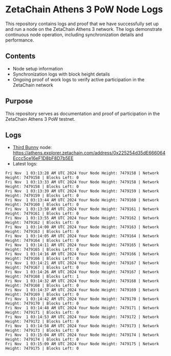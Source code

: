 # ZetaChain Athens 3 PoW Node Logs
This repository contains logs and proof that we have successfully set up and run a node on the ZetaChain Athens 3 network. The logs demonstrate continuous node operation, including synchronization details and performance.

## Contents
- Node setup information
- Synchronization logs with block height details
- Ongoing proof of work logs to verify active participation in the ZetaChain network

## Purpose
This repository serves as documentation and proof of participation in the ZetaChain Athens 3 PoW testnet.

## Logs

- [Third Bunny](https://thirdbunny.xyz/) node: https://athens.explorer.zetachain.com/address/0x225254d35dE666064Eccc5ce16eF1D8bF8D7b5EE
- Latest logs:
```
Fri Nov  1 03:13:28 AM UTC 2024 Your Node Height: 7479158 | Network Height: 7479158 | Blocks Left: 0
Fri Nov  1 03:13:33 AM UTC 2024 Your Node Height: 7479158 | Network Height: 7479158 | Blocks Left: 0
Fri Nov  1 03:13:39 AM UTC 2024 Your Node Height: 7479159 | Network Height: 7479159 | Blocks Left: 0
Fri Nov  1 03:13:44 AM UTC 2024 Your Node Height: 7479160 | Network Height: 7479160 | Blocks Left: 0
Fri Nov  1 03:13:50 AM UTC 2024 Your Node Height: 7479161 | Network Height: 7479161 | Blocks Left: 0
Fri Nov  1 03:13:55 AM UTC 2024 Your Node Height: 7479162 | Network Height: 7479162 | Blocks Left: 0
Fri Nov  1 03:14:00 AM UTC 2024 Your Node Height: 7479163 | Network Height: 7479163 | Blocks Left: 0
Fri Nov  1 03:14:05 AM UTC 2024 Your Node Height: 7479164 | Network Height: 7479164 | Blocks Left: 0
Fri Nov  1 03:14:11 AM UTC 2024 Your Node Height: 7479165 | Network Height: 7479165 | Blocks Left: 0
Fri Nov  1 03:14:16 AM UTC 2024 Your Node Height: 7479166 | Network Height: 7479166 | Blocks Left: 0
Fri Nov  1 03:14:21 AM UTC 2024 Your Node Height: 7479167 | Network Height: 7479167 | Blocks Left: 0
Fri Nov  1 03:14:26 AM UTC 2024 Your Node Height: 7479167 | Network Height: 7479168 | Blocks Left: 1
Fri Nov  1 03:14:32 AM UTC 2024 Your Node Height: 7479168 | Network Height: 7479168 | Blocks Left: 0
Fri Nov  1 03:14:37 AM UTC 2024 Your Node Height: 7479169 | Network Height: 7479169 | Blocks Left: 0
Fri Nov  1 03:14:42 AM UTC 2024 Your Node Height: 7479170 | Network Height: 7479170 | Blocks Left: 0
Fri Nov  1 03:14:48 AM UTC 2024 Your Node Height: 7479171 | Network Height: 7479171 | Blocks Left: 0
Fri Nov  1 03:14:53 AM UTC 2024 Your Node Height: 7479172 | Network Height: 7479172 | Blocks Left: 0
Fri Nov  1 03:14:58 AM UTC 2024 Your Node Height: 7479173 | Network Height: 7479173 | Blocks Left: 0
Fri Nov  1 03:15:04 AM UTC 2024 Your Node Height: 7479174 | Network Height: 7479174 | Blocks Left: 0
Fri Nov  1 03:15:09 AM UTC 2024 Your Node Height: 7479175 | Network Height: 7479175 | Blocks Left: 0
```
